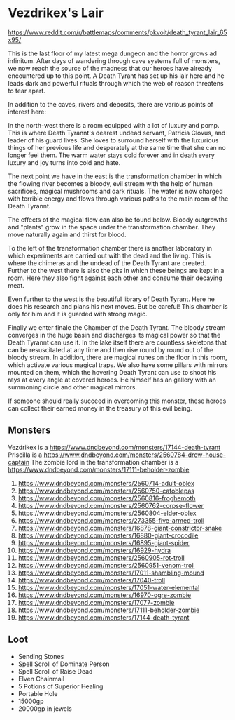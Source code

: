 # Vezdrikex's Lair
https://www.reddit.com/r/battlemaps/comments/pkvoit/death_tyrant_lair_65x95/

This is the last floor of my latest mega dungeon and the horror grows ad infinitum. After days of wandering through cave systems full of monsters, we now reach the source of the madness that our heroes have already encountered up to this point. A Death Tyrant has set up his lair here and he leads dark and powerful rituals through which the web of reason threatens to tear apart.

In addition to the caves, rivers and deposits, there are various points of interest here:

In the north-west there is a room equipped with a lot of luxury and pomp. This is where Death Tyrannt's dearest undead servant, Patricia Clovus, and leader of his guard lives. She loves to surround herself with the luxurious things of her previous life and desperately at the same time that she can no longer feel them. The warm water stays cold forever and in death every luxury and joy turns into cold and hate.

The next point we have in the east is the transformation chamber in which the flowing river becomes a bloody, evil stream with the help of human sacrifices, magical mushrooms and dark rituals. The water is now charged with terrible energy and flows through various paths to the main room of the Death Tyrannt.

The effects of the magical flow can also be found below. Bloody outgrowths and "plants" grow in the space under the transformation chamber. They move naturally again and thirst for blood.

To the left of the transformation chamber there is another laboratory in which experiments are carried out with the dead and the living. This is where the chimeras and the undead of the Death Tyrant are created. Further to the west there is also the pits in which these beings are kept in a room. Here they also fight against each other and consume their decaying meat.

Even further to the west is the beautiful library of Death Tyrant. Here he does his research and plans his next moves. But be careful! This chamber is only for him and it is guarded with strong magic.

Finally we enter finale the Chamber of the Death Tyrant. The bloody stream converges in the huge basin and discharges its magical power so that the Death Tyrannt can use it. In the lake itself there are countless skeletons that can be resuscitated at any time and then rise round by round out of the bloody stream. In addition, there are magical runes on the floor in this room, which activate various magical traps. We also have some pillars with mirrors mounted on them, which the hovering Death Tyrant can use to shoot his rays at every angle at covered heroes. He himself has an gallery with an summoning circle and other magical mirrors.

If someone should really succeed in overcoming this monster, these heroes can collect their earned money in the treasury of this evil being.

## Monsters
Vezdrikex is a https://www.dndbeyond.com/monsters/17144-death-tyrant
Priscilla is a https://www.dndbeyond.com/monsters/2560784-drow-house-captain
The zombie lord in the transformation chamber is a https://www.dndbeyond.com/monsters/17111-beholder-zombie

1. https://www.dndbeyond.com/monsters/2560714-adult-oblex
2. https://www.dndbeyond.com/monsters/2560750-catoblepas
3. https://www.dndbeyond.com/monsters/2560816-froghemoth
4. https://www.dndbeyond.com/monsters/2560762-corpse-flower
5. https://www.dndbeyond.com/monsters/2560804-elder-oblex
6. https://www.dndbeyond.com/monsters/273355-five-armed-troll
7. https://www.dndbeyond.com/monsters/16878-giant-constrictor-snake
8. https://www.dndbeyond.com/monsters/16880-giant-crocodile
9. https://www.dndbeyond.com/monsters/16895-giant-spider
10. https://www.dndbeyond.com/monsters/16929-hydra
11. https://www.dndbeyond.com/monsters/2560905-rot-troll
12. https://www.dndbeyond.com/monsters/2560951-venom-troll
13. https://www.dndbeyond.com/monsters/17011-shambling-mound
14. https://www.dndbeyond.com/monsters/17040-troll
15. https://www.dndbeyond.com/monsters/17051-water-elemental
16. https://www.dndbeyond.com/monsters/16970-ogre-zombie
17. https://www.dndbeyond.com/monsters/17077-zombie
18. https://www.dndbeyond.com/monsters/17111-beholder-zombie
19. https://www.dndbeyond.com/monsters/17144-death-tyrant

## Loot
* Sending Stones
* Spell Scroll of Dominate Person
* Spell Scroll of Raise Dead
* Elven Chainmail
* 5 Potions of Superior Healing 
* Portable Hole
* 15000gp
* 20000gp in jewels
